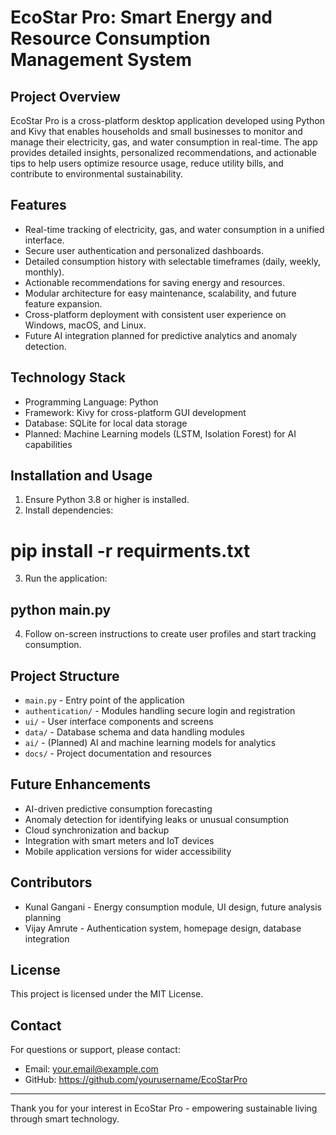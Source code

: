 # EcoStar Pro: Smart Energy and Resource Consumption Management System

## Project Overview
EcoStar Pro is a cross-platform desktop application developed using Python and Kivy that enables households and small businesses to monitor and manage their electricity, gas, and water consumption in real-time. The app provides detailed insights, personalized recommendations, and actionable tips to help users optimize resource usage, reduce utility bills, and contribute to environmental sustainability.

## Features
- Real-time tracking of electricity, gas, and water consumption in a unified interface.
- Secure user authentication and personalized dashboards.
- Detailed consumption history with selectable timeframes (daily, weekly, monthly).
- Actionable recommendations for saving energy and resources.
- Modular architecture for easy maintenance, scalability, and future feature expansion.
- Cross-platform deployment with consistent user experience on Windows, macOS, and Linux.
- Future AI integration planned for predictive analytics and anomaly detection.

## Technology Stack
- Programming Language: Python
- Framework: Kivy for cross-platform GUI development
- Database: SQLite for local data storage
- Planned: Machine Learning models (LSTM, Isolation Forest) for AI capabilities

## Installation and Usage
1. Ensure Python 3.8 or higher is installed.
2. Install dependencies:
# pip install -r requirments.txt
3. Run the application:

## python main.py
4. Follow on-screen instructions to create user profiles and start tracking consumption.

## Project Structure
- `main.py` - Entry point of the application
- `authentication/` - Modules handling secure login and registration
- `ui/` - User interface components and screens
- `data/` - Database schema and data handling modules
- `ai/` - (Planned) AI and machine learning models for analytics
- `docs/` - Project documentation and resources

## Future Enhancements
- AI-driven predictive consumption forecasting
- Anomaly detection for identifying leaks or unusual consumption
- Cloud synchronization and backup
- Integration with smart meters and IoT devices
- Mobile application versions for wider accessibility

## Contributors
- Kunal Gangani - Energy consumption module, UI design, future analysis planning
- Vijay Amrute - Authentication system, homepage design, database integration

## License
This project is licensed under the MIT License.

## Contact
For questions or support, please contact:
- Email: your.email@example.com
- GitHub: https://github.com/yourusername/EcoStarPro

---

Thank you for your interest in EcoStar Pro - empowering sustainable living through smart technology.



